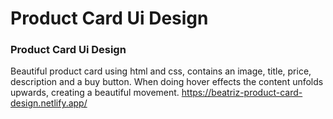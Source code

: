 # Product Card Ui Design
### Product Card Ui Design
Beautiful product card using html and css, contains an image, title, price, description and a buy button. When doing hover effects the content unfolds upwards, creating a beautiful movement. https://beatriz-product-card-design.netlify.app/
